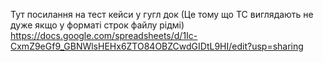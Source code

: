 Тут посилання на тест кейси у гугл док (Це тому що ТС виглядають не дуже якщо у форматі строк файлу рідмі)
https://docs.google.com/spreadsheets/d/1Ic-CxmZ9eGf9_GBNWlsHEHx6ZTO84OBZCwdGIDtL9HI/edit?usp=sharing
